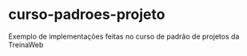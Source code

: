 # curso-padroes-projeto

Exemplo de implementações feitas no curso de padrão de projetos da TreinaWeb
